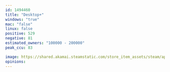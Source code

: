 ```yaml
---
id: 1494460
title: "Desktop+"
windows: "true"
mac: "false"
linux: false
positive: 529
negative: 81
estimated_owners: "100000 - 200000"
peak_ccu: 83

image: https://shared.akamai.steamstatic.com/store_item_assets/steam/apps/1494460/header.jpg?t=1729266738
opinions:
---
```

